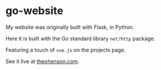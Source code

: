 # go-website

My website was originally built with Flask, in Python.

Here it is built with the Go standard library `net/http` package.

Featuring a touch of `vue.js` on the projects page.

See it live at [theohenson.com](https://theohenson.com/).
